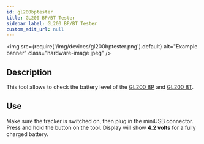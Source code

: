 ```yaml
---
id: gl200bptester
title: GL200 BP/BT Tester
sidebar_label: GL200 BP/BT Tester
custom_edit_url: null
---
```


<img
  src={require('/img/devices/gl200bptester.png').default}
  alt="Example banner"
  class="hardware-image jpeg"
/>

## Description
This tool allows to check the battery level of the [GL200 BP](../gl200bp) and [GL200 BT](../gl200bt).

## Use
Make sure the tracker is switched on, then plug in the miniUSB connector. Press and hold the button on the tool. Display will show **4.2 volts** for a fully charged battery.
